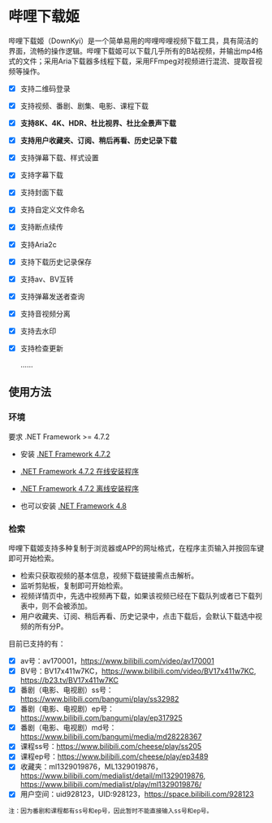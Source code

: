 # 哔哩下载姬

哔哩下载姬（DownKyi）是一个简单易用的哔哩哔哩视频下载工具，具有简洁的界面，流畅的操作逻辑。哔哩下载姬可以下载几乎所有的B站视频，并输出mp4格式的文件；采用Aria下载器多线程下载，采用FFmpeg对视频进行混流、提取音视频等操作。

- [x] 支持二维码登录

- [x] 支持视频、番剧、剧集、电影、课程下载

- [x] **支持8K、4K、HDR、杜比视界、杜比全景声下载**

- [x] **支持用户收藏夹、订阅、稍后再看、历史记录下载**

- [x] 支持弹幕下载、样式设置

- [x] 支持字幕下载

- [x] 支持封面下载

- [x] 支持自定义文件命名

- [x] 支持断点续传

- [x] 支持Aria2c

- [x] 支持下载历史记录保存

- [x] 支持av、BV互转

- [x] 支持弹幕发送者查询

- [x] 支持音视频分离

- [x] 支持去水印

- [x] 支持检查更新

  ……

## 使用方法

### 环境

要求 .NET Framework >= 4.7.2

- 安装 [.NET Framework 4.7.2](https://dotnet.microsoft.com/download/dotnet-framework/net472)

- [.NET Framework 4.7.2 在线安装程序](https://download.microsoft.com/download/0/5/C/05C1EC0E-D5EE-463B-BFE3-9311376A6809/NDP472-KB4054531-Web.exe)

- [.NET Framework 4.7.2 离线安装程序](https://download.microsoft.com/download/6/E/4/6E48E8AB-DC00-419E-9704-06DD46E5F81D/NDP472-KB4054530-x86-x64-AllOS-ENU.exe)

- 也可以安装 [.NET Framework 4.8](https://dotnet.microsoft.com/download/dotnet-framework/net48)

### 检索

哔哩下载姬支持多种复制于浏览器或APP的网址格式，在程序主页输入并按回车键即可开始检索。

- 检索只获取视频的基本信息，视频下载链接需点击解析。
- 监听剪贴板，复制即可开始检索。
- 视频详情页中，先选中视频再下载，如果该视频已经在下载队列或者已下载列表中，则不会被添加。
- 用户收藏夹、订阅、稍后再看、历史记录中，点击下载后，会默认下载选中视频的所有分P。

目前已支持的有：

- [x] av号：av170001，https://www.bilibili.com/video/av170001
- [x] BV号：BV17x411w7KC，https://www.bilibili.com/video/BV17x411w7KC, https://b23.tv/BV17x411w7KC
- [x] 番剧（电影、电视剧）ss号：https://www.bilibili.com/bangumi/play/ss32982
- [x] 番剧（电影、电视剧）ep号：https://www.bilibili.com/bangumi/play/ep317925
- [x] 番剧（电影、电视剧）md号：https://www.bilibili.com/bangumi/media/md28228367
- [x] 课程ss号：https://www.bilibili.com/cheese/play/ss205
- [x] 课程ep号：https://www.bilibili.com/cheese/play/ep3489
- [x] 收藏夹：ml1329019876，ML1329019876，https://www.bilibili.com/medialist/detail/ml1329019876, https://www.bilibili.com/medialist/play/ml1329019876/
- [x] 用户空间：uid928123，UID:928123，https://space.bilibili.com/928123

`注：因为番剧和课程都有ss号和ep号，因此暂时不能直接输入ss号和ep号。`

